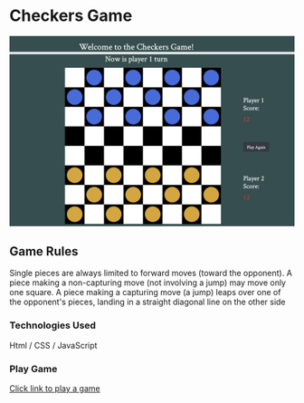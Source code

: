 # Checkers Game 
![alt text](game.png)

## Game Rules

Single pieces are always limited to forward moves (toward the opponent). A piece making a non-capturing move (not involving a jump) may move only one square. A piece making a capturing move (a jump) leaps over one of the opponent's pieces, landing in a straight diagonal line on the other side

### Technologies Used

Html / CSS / JavaScript

### Play Game

[Click link to play a game](https://amir9499-99.github.io/Checkers-Game/)
